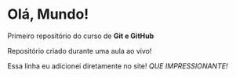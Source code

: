 # Olá, Mundo!
 Primeiro repositório do curso de **Git e GitHub**

Repositório criado durante uma aula ao vivo!

Essa linha eu adicionei diretamente no site! *QUE IMPRESSIONANTE!*
